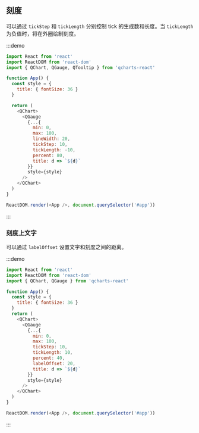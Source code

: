 ## 刻度

可以通过 `tickStep` 和 `tickLength` 分别控制 tick 的生成数和长度。当 `tickLength` 为负值时，将在外圈绘制刻度。

:::demo

```javascript
import React from 'react'
import ReactDOM from 'react-dom'
import { QChart, QGauge, QTooltip } from 'qcharts-react'

function App() {
  const style = {
    title: { fontSize: 36 }
  }

  return (
    <QChart>
      <QGauge
        {...{
          min: 0,
          max: 100,
          lineWidth: 20,
          tickStep: 10,
          tickLength: -10,
          percent: 80,
          title: d => `${d}`
        }}
        style={style}
      />
    </QChart>
  )
}

ReactDOM.render(<App />, document.querySelector('#app'))
```

:::

### 刻度上文字

可以通过 `labelOffset` 设置文字和刻度之间的距离。

:::demo

```javascript
import React from 'react'
import ReactDOM from 'react-dom'
import { QChart, QGauge } from 'qcharts-react'

function App() {
  const style = {
    title: { fontSize: 36 }
  }
  return (
    <QChart>
      <QGauge
        {...{
          min: 0,
          max: 100,
          tickStep: 10,
          tickLength: 10,
          percent: 40,
          labelOffset: 20,
          title: d => `${d}`
        }}
        style={style}
      />
    </QChart>
  )
}

ReactDOM.render(<App />, document.querySelector('#app'))
```

:::
